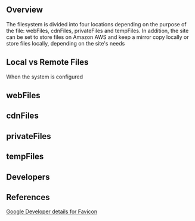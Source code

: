 
## Overview

The filesystem is divided into four locations depending on the purpose of the file: webFiles, cdnFiles, privateFiles and tempFiles. In addition, the site can be set to store files on Amazon AWS and keep a mirror copy locally or store files locally, depending on the site's needs

## Local vs Remote Files

When the system is configured 

## webFiles


## cdnFiles


## privateFiles


## tempFiles

## Developers

## References

[Google Developer details for Favicon](https://developers.google.com/search/docs/appearance/favicon-in-search)

